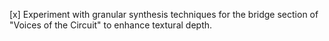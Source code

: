 [x] Experiment with granular synthesis techniques for the bridge section of "Voices of the Circuit" to enhance textural depth.